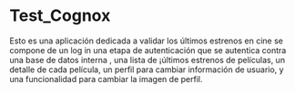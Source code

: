 # Test_Cognox
Esto es una aplicación dedicada a validar los últimos estrenos en cine se compone de un log in una etapa de autenticación que se autentica contra una base de datos interna , una lista de ¡últimos estrenos de películas, un detalle de cada película,  un perfil para cambiar información de usuario, y una funcionalidad para cambiar la imagen de perfil.
